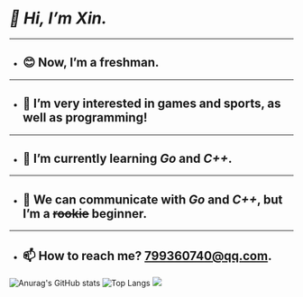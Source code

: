 # ***👋 Hi, I’m Xin.***
***
- ## 😊 Now, I’m a freshman.
***
- ## 👀 I’m very interested in games and sports, as well as programming!
***
- ## 🌱 I’m currently learning ***Go*** and ***C++***.
***
- ## 💬 We can communicate with ***Go*** and ***C++***, but I’m a ~~rookie~~ beginner.
***
- ## 📫 How to reach me? 799360740@qq.com.

![Anurag's GitHub stats](https://github-readme-stats.vercel.app/api?username=0Xin0&theme=tokyonight&show_icons=true)
![Top Langs](https://github-readme-stats.vercel.app/api/top-langs/?username=0Xin0&layout=compact&theme=tokyonight)
![](https://github-readme-activity-graph.cyclic.app/graph?username=0Xin0&theme=dracula)



<!---
0Xin0/0Xin0 is a ✨ special ✨ repository because its `README.md` (this file) appears on your GitHub profile.
You can click the Preview link to take a look at your changes.
--->
